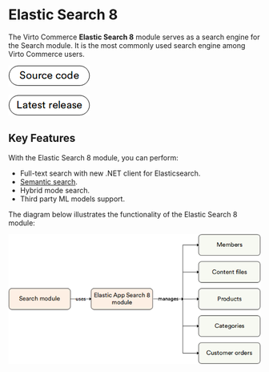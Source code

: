 # Elastic Search 8

The Virto Commerce **Elastic Search 8** module serves as a search engine for the Search module. It is the most commonly used search engine among Virto Commerce users.

[![Source code](media/source_code.png)](https://github.com/VirtoCommerce/vc-module-elastic-search-8/)

[![Latest release](media/latest_release.png)](https://github.com/VirtoCommerce/vc-module-elastic-search-8/releases)

## Key Features

With the Elastic Search 8 module, you can perform:

* Full-text search with new .NET client for Elasticsearch.
* [Semantic search](../../../developer-guide/Fundamentals/Indexed-Search/integration/semantic-search).
* Hybrid mode search.
* Third party ML models support.

The diagram below illustrates the functionality of the Elastic Search 8 module:

![Key entities](media/key-entities.png)